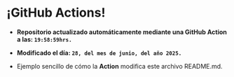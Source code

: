 # ¡GitHub Actions!
* **Repositorio actualizado automáticamente mediante una GitHub Action a las: `19:58:59hrs.`**
* **Modificado el día: `28, del mes de junio, del año 2025.`**

* Ejemplo sencillo de cómo la **Action** modifica este archivo README.md.
